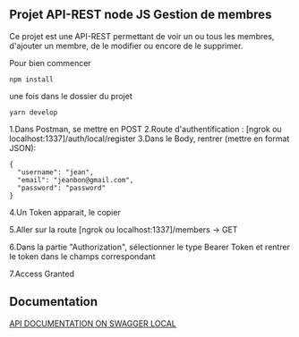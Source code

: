 
## Projet API-REST node JS Gestion de membres

Ce projet est une API-REST permettant de voir un ou tous les membres, d'ajouter un membre, 
de le modifier ou encore de le supprimer.

Pour bien commencer

```node
npm install
```
une fois dans le dossier du projet

```node
yarn develop
```

1.Dans Postman, se mettre en POST
2.Route d'authentification : [ngrok ou localhost:1337]/auth/local/register
3.Dans le Body, rentrer (mettre en format JSON): 

```node
{
  "username": "jean",
  "email": "jeanbon@gmail.com",
  "password": "password"
}
```

4.Un Token apparait, le copier

5.Aller sur la route [ngrok ou localhost:1337]/members  -> GET

6.Dans la partie "Authorization", 
sélectionner le type Bearer Token et rentrer le token dans le champs correspondant

7.Access Granted


## Documentation
[API DOCUMENTATION ON SWAGGER LOCAL](http://localhost:1337/documentation/v1.0.0#/)

